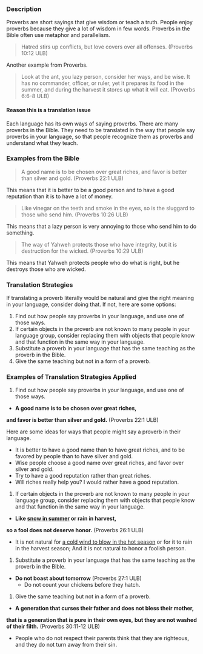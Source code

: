 

### Description

Proverbs are short sayings that give wisdom or teach a truth. People enjoy proverbs because they give a lot of wisdom in few words. Proverbs in the Bible often use metaphor and parallelism.

>Hatred stirs up conflicts,
>but love covers over all offenses. (Proverbs 10:12 ULB)

Another example from Proverbs.
>Look at the ant, you lazy person, consider her ways, and be wise.
>It has no commander, officer, or ruler,
>yet it prepares its food in the summer,
>and during the harvest it stores up what it will eat. (Proverbs 6:6-8 ULB)

#### Reason this is a translation issue

Each language has its own ways of saying proverbs. There are many proverbs in the Bible. They need to be translated in the way that people say proverbs in your language, so that people recognize them as proverbs and understand what they teach.

### Examples from the Bible

>A good name is to be chosen over great riches,
>and favor is better than silver and gold. (Proverbs 22:1 ULB)

This means that it is better to be a good person and to have a good reputation than it is to have a lot of money.

>Like vinegar on the teeth and smoke in the eyes,
>so is the sluggard to those who send him. (Proverbs 10:26 ULB)

This means that a lazy person is very annoying to those who send him to do something.

>The way of Yahweh protects those who have integrity,
>but it is destruction for the wicked. (Proverbs 10:29 ULB)

This means that Yahweh protects people who do what is right, but he destroys those who are wicked.

### Translation Strategies

If translating a proverb literally would be natural and give the right meaning in your language, consider doing that. If not, here are some options:

1. Find out how people say proverbs in your language, and use one of those ways.
1. If certain objects in the proverb are not known to many people in your language group, consider replacing them with objects that people know and that function in the same way in your language.
1. Substitute a proverb in your language that has the same teaching as the proverb in the Bible.
1. Give the same teaching but not in a form of a proverb.

### Examples of Translation Strategies Applied

1. Find out how people say proverbs in your language, and use one of those ways.

* **A good name is to be chosen over great riches,**

**and favor is better than silver and gold.** (Proverbs 22:1 ULB)

Here are some ideas for ways that people might say a proverb in their language.

* It is better to have a good name than to have great riches, and to be favored by people than to have silver and gold.
* Wise people choose a good name over great riches, and favor over silver and gold.
* Try to have a good reputation rather than great riches.
* Will riches really help you? I would rather have a good reputation.

1. If certain objects in the proverb are not known to many people in your language group, consider replacing them with objects that people know and that function in the same way in your language.

* **Like <u>snow in summer</u> or rain in harvest,**

**so a fool does not deserve honor.** (Proverbs 26:1 ULB)

* It is not natural for <u>a cold wind to blow in the hot season</u> or for it to rain in the harvest season; And it is not natural to honor a foolish person.

1. Substitute a proverb in your language that has the same teaching as the proverb in the Bible.

* **Do not boast about tomorrow** (Proverbs 27:1 ULB)
  * Do not count your chickens before they hatch.

1. Give the same teaching but not in a form of a proverb.

* **A generation that curses their father and does not bless their mother,**

**that is a generation that is pure in their own eyes,**
**but they are not washed of their filth.** (Proverbs 30:11-12 ULB)

* People who do not respect their parents think that they are righteous, and they do not turn away from their sin.

